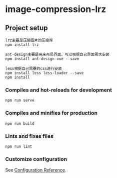 # image-compression-lrz

## Project setup
```
lrz主要是压缩图片的压缩库
npm install lrz

ant-design主要是用来布局界面，可以根据自己界面需求安装
npm install ant-design-vue --save

less根据自己需要的css进行安装
npm install less less-loader --save
npm install
```

### Compiles and hot-reloads for development
```
npm run serve
```

### Compiles and minifies for production
```
npm run build
```

### Lints and fixes files
```
npm run lint
```

### Customize configuration
See [Configuration Reference](https://cli.vuejs.org/config/).
